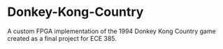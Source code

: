 # Donkey-Kong-Country
A custom FPGA implementation of the 1994 Donkey Kong Country game created as a final project for ECE 385.
